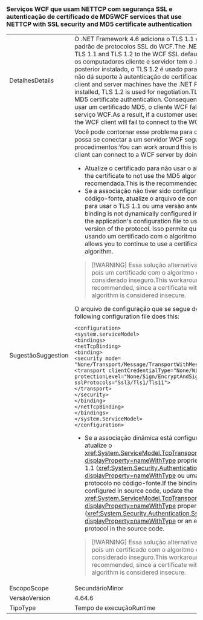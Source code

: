 ### <a name="wcf-services-that-use-nettcp-with-ssl-security-and-md5-certificate-authentication"></a><span data-ttu-id="97832-101">Serviços WCF que usam NETTCP com segurança SSL e autenticação de certificado de MD5</span><span class="sxs-lookup"><span data-stu-id="97832-101">WCF services that use NETTCP with SSL security and MD5 certificate authentication</span></span>

|   |   |
|---|---|
|<span data-ttu-id="97832-102">Detalhes</span><span class="sxs-lookup"><span data-stu-id="97832-102">Details</span></span>|<span data-ttu-id="97832-103">O .NET Framework 4.6 adiciona o TLS 1.1 e o TLS 1.2 à lista padrão de protocolos SSL do WCF.</span><span class="sxs-lookup"><span data-stu-id="97832-103">The .NET Framework 4.6 adds TLS 1.1 and TLS 1.2 to the WCF SSL default protocol list.</span></span> <span data-ttu-id="97832-104">Quando os computadores cliente e servidor tem o .NET Framework 4.6 ou posterior instalado, o TLS 1.2 é usado para negociação. TLS 1.2 não dá suporte à autenticação de certificado de MD5.</span><span class="sxs-lookup"><span data-stu-id="97832-104">When both client and server machines have the .NET Framework 4.6 or later installed, TLS 1.2 is used for negotiation.TLS 1.2 does not support MD5 certificate authentication.</span></span> <span data-ttu-id="97832-105">Consequentemente, se um cliente usar um certificado MD5, o cliente WCF falhará ao se conectar ao serviço WCF.</span><span class="sxs-lookup"><span data-stu-id="97832-105">As a result, if a customer uses an MD5 certificate, the WCF client will fail to connect to the WCF service.</span></span>|
|<span data-ttu-id="97832-106">Sugestão</span><span class="sxs-lookup"><span data-stu-id="97832-106">Suggestion</span></span>|<span data-ttu-id="97832-107">Você pode contornar esse problema para que um cliente WCF possa se conectar a um servidor WCF seguindo um destes procedimentos:</span><span class="sxs-lookup"><span data-stu-id="97832-107">You can work around this issue so that a WCF client can connect to a WCF server by doing any of the following:</span></span><ul><li><span data-ttu-id="97832-108">Atualize o certificado para não usar o algoritmo MD5.</span><span class="sxs-lookup"><span data-stu-id="97832-108">Update the certificate to not use the MD5 algorithm.</span></span> <span data-ttu-id="97832-109">Esta é a solução recomendada.</span><span class="sxs-lookup"><span data-stu-id="97832-109">This is the recommended solution.</span></span></li><li><span data-ttu-id="97832-110">Se a associação não tiver sido configurada dinamicamente no código-fonte, atualize o arquivo de configuração de aplicativo para usar o TLS 1.1 ou uma versão anterior do protocolo.</span><span class="sxs-lookup"><span data-stu-id="97832-110">If the binding is not dynamically configured in source code, update the application's configuration file to use TLS 1.1 or an earlier version of the protocol.</span></span> <span data-ttu-id="97832-111">Isso permite que você continue usando um certificado com o algoritmo de hash MD5.</span><span class="sxs-lookup"><span data-stu-id="97832-111">This allows you to continue to use a certificate with the MD5 hash algorithm.</span></span></li></ul> <blockquote> [!WARNING] <span data-ttu-id="97832-112">Essa solução alternativa não é recomendada, pois um certificado com o algoritmo de hash MD5 é considerado inseguro.</span><span class="sxs-lookup"><span data-stu-id="97832-112">This workaround is not recommended, since a certificate with the MD5 hash algorithm is considered insecure.</span></span></blockquote> <span data-ttu-id="97832-113">O arquivo de configuração que se segue demonstra isso:</span><span class="sxs-lookup"><span data-stu-id="97832-113">The following configuration file does this:</span></span><pre><code class="language-xml">&lt;configuration&gt;&#13;&#10;&lt;system.serviceModel&gt;&#13;&#10;&lt;bindings&gt;&#13;&#10;&lt;netTcpBinding&gt;&#13;&#10;&lt;binding&gt;&#13;&#10;&lt;security mode= &quot;None/Transport/Message/TransportWithMessageCredential&quot; &gt;&#13;&#10;&lt;transport clientCredentialType=&quot;None/Windows/Certificate&quot;&#13;&#10;protectionLevel=&quot;None/Sign/EncryptAndSign&quot;&#13;&#10;sslProtocols=&quot;Ssl3/Tls1/Tls11&quot;&gt;&#13;&#10;&lt;/transport&gt;&#13;&#10;&lt;/security&gt;&#13;&#10;&lt;/binding&gt;&#13;&#10;&lt;/netTcpBinding&gt;&#13;&#10;&lt;/bindings&gt;&#13;&#10;&lt;/system.ServiceModel&gt;&#13;&#10;&lt;/configuration&gt;&#13;&#10;</code></pre><ul><li><span data-ttu-id="97832-114">Se a associação dinâmica está configurada no código-fonte, atualize o <xref:System.ServiceModel.TcpTransportSecurity.SslProtocols?displayProperty=nameWithType> propriedade para usar o TLS 1.1 (<xref:System.Security.Authentication.SslProtocols.Tls11?displayProperty=nameWithType> ou uma versão anterior do protocolo no código-fonte.</span><span class="sxs-lookup"><span data-stu-id="97832-114">If the binding is dynamically configured in source code, update the <xref:System.ServiceModel.TcpTransportSecurity.SslProtocols?displayProperty=nameWithType> property to use TLS 1.1 (<xref:System.Security.Authentication.SslProtocols.Tls11?displayProperty=nameWithType> or an earlier version of the protocol in the source code.</span></span></li></ul> <blockquote> [!WARNING] <span data-ttu-id="97832-115">Essa solução alternativa não é recomendada, pois um certificado com o algoritmo de hash MD5 é considerado inseguro.</span><span class="sxs-lookup"><span data-stu-id="97832-115">This workaround is not recommended, since a certificate with the MD5 hash algorithm is considered insecure.</span></span></blockquote> |
|<span data-ttu-id="97832-116">Escopo</span><span class="sxs-lookup"><span data-stu-id="97832-116">Scope</span></span>|<span data-ttu-id="97832-117">Secundário</span><span class="sxs-lookup"><span data-stu-id="97832-117">Minor</span></span>|
|<span data-ttu-id="97832-118">Versão</span><span class="sxs-lookup"><span data-stu-id="97832-118">Version</span></span>|<span data-ttu-id="97832-119">4.6</span><span class="sxs-lookup"><span data-stu-id="97832-119">4.6</span></span>|
|<span data-ttu-id="97832-120">Tipo</span><span class="sxs-lookup"><span data-stu-id="97832-120">Type</span></span>|<span data-ttu-id="97832-121">Tempo de execução</span><span class="sxs-lookup"><span data-stu-id="97832-121">Runtime</span></span>|

